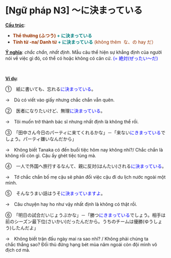 # [Ngữ pháp N3] ～に決まっている
<div class="entry-content">
<p><span style="text-decoration: underline;"><strong>Cấu trúc</strong></span>:</p>
<ul>
<li><strong><span style="color: #008080;"><span style="color: #993300;">Thể thường (ふつう)</span> + に決まっている　</span></strong></li>
<li><span style="color: #008080;"><strong><span style="color: #993300;">Tính từ -na/ Danh từ</span> + に決まっている</strong><span style="color: #993300;"> (không thêm  な、の hay だ）</span></span></li>
</ul>
<p><span style="text-decoration: underline;"><strong>Ý nghĩa</strong></span>: <em>chắc chắn, nhất định</em>. Mẫu câu thể hiện sự khẳng định của người nói về việc gì đó, có thể có hoặc không có căn cứ.<span style="color: #0000ff;"> (= 絶対(ぜったい～だ)</span></p>

<br/>
</p>
<p><span style="text-decoration: underline;"><strong>Ví dụ</strong></span>:</p>
<p>①　紙に書いても、忘れる<span style="color: #0000ff;">に決まっている</span>。</p>
<p>→　Dù có viết vào giấy nhưng chắc chắn vẫn quên.</p>
<p>②　医者になりたいけど、無理<span style="color: #0000ff;">に決まっている</span>。</p>
<p>→　Tôi muốn trở thành bác sĩ nhưng nhất định là không thể rồi.</p>
<p>③　「田中さん今日のパーティに来てくれるかな」－「来ない<span class="Apple-style-span" style="color: #0000ff;">にきまっている</span>でしょう。パーティ嫌いなんだから」</p>
<p>→　Không biết Tanaka có đến buổi tiệc hôm nay không nhỉ?/ Chắc chắn là không rồi còn gì. Cậu ấy ghét tiệc tùng mà.</p>
<p>④　一人で外国へ旅行するなんて、親に反対(はんたい)される<span style="color: #0000ff;">に決まっている</span>。</p>
<p>→　Tớ chắc chắn bố mẹ cậu sẽ phản đối việc cậu đi du lịch nước ngoài một mình.</p>
<p>⑤　そんなうまい話はうそ<span style="color: #0000ff;">に決まっていますよ</span>。</p>
<p>→　Câu chuyện hay ho như vậy nhất định là không có thật rồi.</p>
<p>⑥　「明日の試合だいじょうぶかな」－「勝つ<span class="Apple-style-span" style="color: #0000ff;">にきまっている</span>でしょう。相手は前のシーズン最下位(さいかい)だったんだから。うちのチームは優勝(ゆうしょう)したんだよ」</p>
<p>→　Không biết trận đấu ngày mai ra sao nhỉ? / Không phải chúng ta chắc thắng sao? Đối thủ đứng hạng bét mùa năm ngoái còn đội mình vô địch cơ mà.</p>

</div>